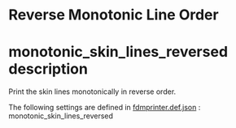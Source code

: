 # Reverse Monotonic Line Order


# monotonic_skin_lines_reversed description
Print the skin lines monotonically in reverse order.

The following settings are defined in [fdmprinter.def.json](https://github.com/smartavionics/Cura/blob/mb-master/resources/definitions/fdmprinter.def.json) : monotonic_skin_lines_reversed

